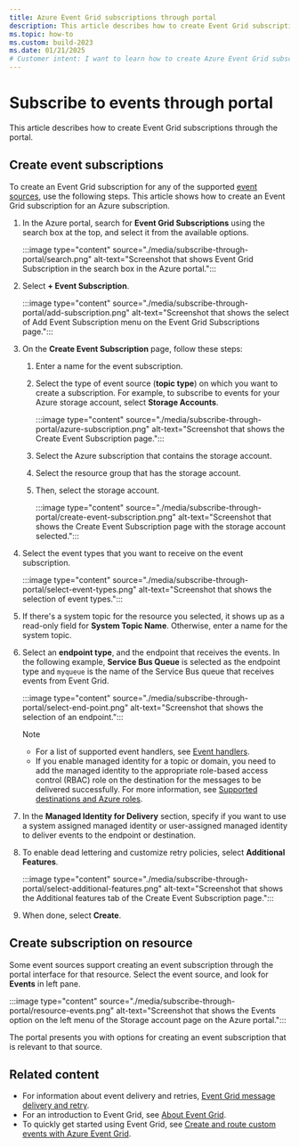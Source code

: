 ```yaml
---
title: Azure Event Grid subscriptions through portal
description: This article describes how to create Event Grid subscriptions for the supported sources, such as Azure Blob Storage, by using the Azure portal.
ms.topic: how-to
ms.custom: build-2023
ms.date: 01/21/2025
# Customer intent: I want to learn how to create Azure Event Grid subscriptions for the supported sources such as Azure Blob Storage using the Azure portal. 
---
```


# Subscribe to events through portal

This article describes how to create Event Grid subscriptions through the portal. 

## Create event subscriptions

To create an Event Grid subscription for any of the supported [event sources](concepts.md#event-sources), use the following steps. This article shows how to create an Event Grid subscription for an Azure subscription.

1. In the Azure portal, search for **Event Grid Subscriptions** using the search box at the top, and select it from the available options.

    :::image type="content" source="./media/subscribe-through-portal/search.png" alt-text="Screenshot that shows Event Grid Subscription in the search box in the Azure portal.":::
1. Select **+ Event Subscription**.

    :::image type="content" source="./media/subscribe-through-portal/add-subscription.png" alt-text="Screenshot that shows the select of Add Event Subscription menu on the Event Grid Subscriptions page.":::
1. On the **Create Event Subscription** page, follow these steps:
    1. Enter a name for the event subscription. 
    1. Select the type of event source (**topic type**) on which you want to create a subscription. For example, to subscribe to events for your Azure storage account, select **Storage Accounts**.
    
        :::image type="content" source="./media/subscribe-through-portal/azure-subscription.png" alt-text="Screenshot that shows the Create Event Subscription page.":::
    1. Select the Azure subscription that contains the storage account.
    1. Select the resource group that has the storage account.
    1. Then, select the storage account.

        :::image type="content" source="./media/subscribe-through-portal/create-event-subscription.png" alt-text="Screenshot that shows the Create Event Subscription page with the storage account selected.":::
1. Select the event types that you want to receive on the event subscription.

    :::image type="content" source="./media/subscribe-through-portal/select-event-types.png" alt-text="Screenshot that shows the selection of event types.":::
1. If there's a system topic for the resource you selected, it shows up as a read-only field for **System Topic Name**. Otherwise, enter a name for the system topic. 
1. Select an **endpoint type**, and the endpoint that receives the events. In the following example, **Service Bus Queue** is selected as the endpoint type and `myqueue` is the name of the Service Bus queue that receives events from Event Grid. 

    :::image type="content" source="./media/subscribe-through-portal/select-end-point.png" alt-text="Screenshot that shows the selection of an endpoint.":::
    
    > [!NOTE]
    > - For a list of supported event handlers, see [Event handlers](event-handlers.md).
    > - If you enable managed identity for a topic or domain, you need to add the managed identity to the appropriate role-based access control (RBAC) role on the destination for the messages to be delivered successfully. For more information, see [Supported destinations and Azure roles](add-identity-roles.md#supported-destinations-and-azure-roles).
1. In the **Managed Identity for Delivery** section, specify if you want to use a system assigned managed identity or user-assigned managed identity to deliver events to the endpoint or destination. 
1. To enable dead lettering and customize retry policies, select **Additional Features**.

    :::image type="content" source="./media/subscribe-through-portal/select-additional-features.png" alt-text="Screenshot that shows the Additional features tab of the Create Event Subscription page.":::
1. When done, select **Create**.

## Create subscription on resource

Some event sources support creating an event subscription through the portal interface for that resource. Select the event source, and look for **Events** in left pane.

:::image type="content" source="./media/subscribe-through-portal/resource-events.png" alt-text="Screenshot that shows the Events option on the left menu of the Storage account page on the Azure portal.":::

The portal presents you with options for creating an event subscription that is relevant to that source.

## Related content

* For information about event delivery and retries, [Event Grid message delivery and retry](delivery-and-retry.md).
* For an introduction to Event Grid, see [About Event Grid](overview.md).
* To quickly get started using Event Grid, see [Create and route custom events with Azure Event Grid](custom-event-quickstart.md).
